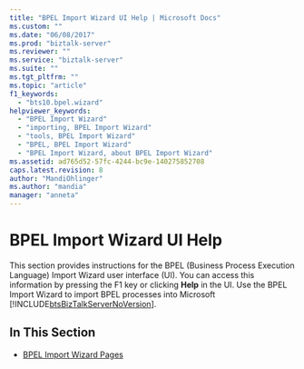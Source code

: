 ```yaml
---
title: "BPEL Import Wizard UI Help | Microsoft Docs"
ms.custom: ""
ms.date: "06/08/2017"
ms.prod: "biztalk-server"
ms.reviewer: ""
ms.service: "biztalk-server"
ms.suite: ""
ms.tgt_pltfrm: ""
ms.topic: "article"
f1_keywords: 
  - "bts10.bpel.wizard"
helpviewer_keywords: 
  - "BPEL Import Wizard"
  - "importing, BPEL Import Wizard"
  - "tools, BPEL Import Wizard"
  - "BPEL, BPEL Import Wizard"
  - "BPEL Import Wizard, about BPEL Import Wizard"
ms.assetid: ad765d52-57fc-4244-bc9e-140275852708
caps.latest.revision: 8
author: "MandiOhlinger"
ms.author: "mandia"
manager: "anneta"
---
```

# BPEL Import Wizard UI Help
This section provides instructions for the BPEL (Business Process Execution Language) Import Wizard user interface (UI). You can access this information by pressing the F1 key or clicking **Help** in the UI. Use the BPEL Import Wizard to import BPEL processes into Microsoft [!INCLUDE[btsBizTalkServerNoVersion](../includes/btsbiztalkservernoversion-md.md)].  
  
## In This Section  
  
-   [BPEL Import Wizard Pages](../core/bpel-import-wizard-pages.md)